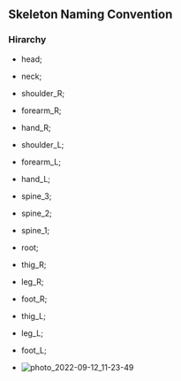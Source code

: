 ## Skeleton Naming Convention

### Hirarchy

- head;
- neck;

- shoulder_R;
- forearm_R;
- hand_R;

- shoulder_L;
- forearm_L;
- hand_L;

- spine_3;
- spine_2;
- spine_1;

- root;

- thig_R;
- leg_R;
- foot_R;

- thig_L;
- leg_L;
- foot_L;
- ![photo_2022-09-12_11-23-49](https://user-images.githubusercontent.com/74624149/190343405-b177cc82-3630-4e0b-90a0-564dbd4bdbfb.jpg)
